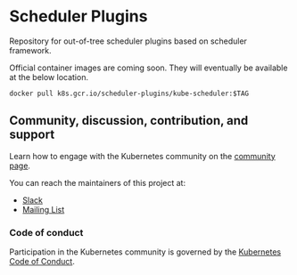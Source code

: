 # Scheduler Plugins

Repository for out-of-tree scheduler plugins based on scheduler framework.

Official container images are coming soon. They will eventually be available at the below location.
```shell
docker pull k8s.gcr.io/scheduler-plugins/kube-scheduler:$TAG
```

## Community, discussion, contribution, and support

Learn how to engage with the Kubernetes community on the [community page](http://kubernetes.io/community/).

You can reach the maintainers of this project at:

- [Slack](https://kubernetes.slack.com/messages/sig-scheduling)
- [Mailing List](https://groups.google.com/forum/#!forum/kubernetes-sig-scheduling)

### Code of conduct

Participation in the Kubernetes community is governed by the [Kubernetes Code of Conduct](code-of-conduct.md).
